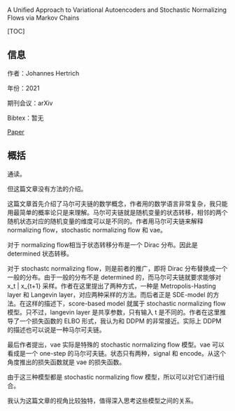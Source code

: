 A Uniﬁed Approach to Variational Autoencoders and Stochastic Normalizing Flows via Markov Chains

[TOC]

## 信息

作者：Johannes Hertrich

年份：2021

期刊会议：arXiv

Bibtex：暂无

[Paper](file:///Users/xieyutong/Documents/Research/PaperReading/Papers/a-uniﬁed-approach-to-variational-autoencoders-and-stochastic-normalizing-flows-via-markov-chains.pdf)



## 概括

通读。

但这篇文章没有方法的介绍。

这篇文章首先介绍了马尔可夫链的数学概念，作者用的数学语言非常复杂，我只能用最简单的概率论只是来理解。马尔可夫链就是随机变量的状态转移，相邻的两个随机状态对应的随机变量的维度可以是不同的。作者用马尔可夫链来解释 normalizing flow，stochastic normalizing flow 和 vae。

对于 normalizing flow相当于状态转移分布是一个 Dirac 分布。因此是 determined 状态转移。

对于 stochastc normalizing flow，则是前者的推广，即将 Dirac 分布替换成一个一般的分布。由于一般的分布不是 determined 的，而马尔可夫链就要求能够对 x_t | x_{t+1} 采样。作者在这里提出了两种方式，一种是 Metropolis-Hasting layer 和 Langevin layer，对应两种采样的方法。而后者正是 SDE-model 的方法。在这样的描述下，score-based model 就属于 stochastic normalizing flow 模型。只不过，langevin layer 是共享参数，只有输入 t 是不同的。作者在这里推导了一个损失函数的 ELBO 形式，我认为和 DDPM 的非常接近。实际上 DDPM 的描述也可以说是一种马尔可夫链。

最后作者提出，vae 实际是特殊的 stochastic normalizing flow 模型。vae 可以看成是一个 one-step 的马尔可夫链。状态只有两种，signal 和 encode。从这个角度推出的损失函数就是 vae 的损失函数。

由于这三种模型都是 stochastic normalizing flow 模型，所以可以对它们进行组合。

我认为这篇文章的视角比较独特，值得深入思考这些模型之间的关系。



